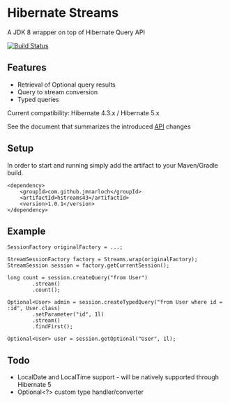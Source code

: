 # Hibernate Streams

A  JDK 8 wrapper on top of Hibernate Query API

[![Build Status](https://travis-ci.org/jmnarloch/hstreams.svg?branch=hstreams-43)](https://travis-ci.org/jmnarloch/hstreams)

## Features

* Retrieval of Optional query results
* Query to stream conversion
* Typed queries

Current compatibility: Hibernate 4.3.x / Hibernate 5.x

See the document that summarizes the introduced [API](api.adoc) changes

## Setup

In order to start and running simply add the artifact to your Maven/Gradle build.

```
<dependency>
    <groupId>com.github.jmnarloch</groupId>
    <artifactId>hstreams43</artifactId>
    <version>1.0.1</version>
</dependency>
```

## Example

```
SessionFactory originalFactory = ...;

StreamSessionFactory factory = Streams.wrap(originalFactory);
StreamSession session = factory.getCurrentSession();

long count = session.createQuery("from User")
        .stream()
        .count();

Optional<User> admin = session.createTypedQuery("from User where id = :id", User.class)
        .setParameter("id", 1l)
        .stream()
        .findFirst();

Optional<User> user = session.getOptional("User", 1l);
```

## Todo

* LocalDate and LocalTime support - will be natively supported through Hibernate 5
* Optional<?> custom type handler/converter
